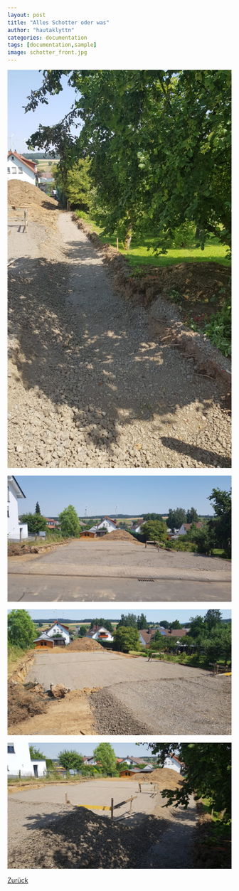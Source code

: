 ```yaml
---
layout: post
title: "Alles Schotter oder was"
author: "hautaklyttn"
categories: documentation
tags: [documentation,sample]
image: schotter_front.jpg
---
```


![(03)](../assets/img/25_07_2019_(3).jpg)

![(04)](../assets/img/25_07_2019_(4).jpg)

![(05)](../assets/img/25_07_2019_(5).jpg)

![(02)](../assets/img/25_07_2019_(2).jpg)  

[Zurück](/.)  
